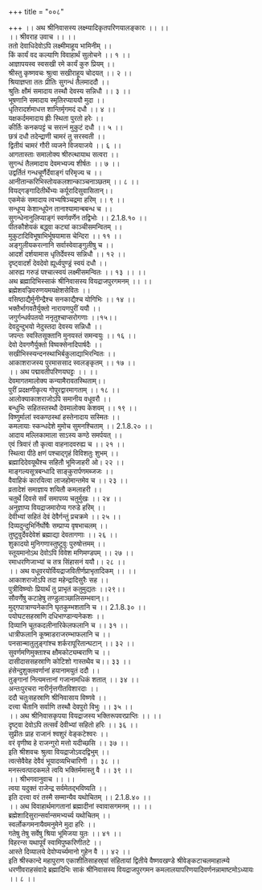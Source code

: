 +++
title = "००८"

+++
।। अथ श्रीनिवासस्य लक्ष्म्यादिकृतपरिणयालङ्कारः ।। ।।  
।। श्रीवराह उवाच ।। ।।  
ततो देवाधिदेवोऽपि लक्ष्मीमाहूय भामिनीम् ।।  
किं कार्यं वद कल्याणि विवाहार्थं सुलोचने ।। १ ।।  
आज्ञापयस्व स्वसखी रमे कार्यं कुरु प्रियम् ।।  
श्रीस्तु कृष्णवचः श्रुत्वा सखीराहूय चोदयत् ।। २ ।।  
श्रियाज्ञप्ता ततः प्रीतिः सुगन्धं तैलमाददौ ।।  
श्रुतिः क्षौमं समादाय तस्थौ देवस्य सन्निधौ ।। ३ ।।  
भूषणानि समादाय स्मृतिरप्याययौ मुदा ।।  
धृतिरादर्शमाधत्त शान्तिर्मृगमदं दधौ ।। ४ ।।  
यक्षकर्दममादाय ह्रीः स्थिता पुरतो हरेः ।।  
कीर्तिः कनकपट्टं च सरत्नं मुकुटं दधौ ।। ५ ।।  
छत्रं दधौ तदेन्द्राणी चामरं तु सरस्वती ।।  
द्वितीयं चामरं गौरी व्यजने विजयाजये ।। ६ ।।  
आगतास्ताः समालोक्य श्रीरुत्थायाथ सत्वरा ।।  
सुगन्धं तैलमादाय देवमभ्यज्य शीर्षतः ।। ७ ।।  
उद्वर्तितं गन्धचूर्णैर्देवाङ्गं परिमृज्य च ।।  
आनीतान्करिभिस्तोयकलशान्काञ्चनाञ्छतम् ।। ८ ।।  
वियद्गङ्गादितीर्थेभ्यः कर्पूरादिसुवासितान्।।  
एकमेकं समादाय त्वभ्यषिञ्चद्रमा हरिम् ।। ९ ।।  
सन्धूप्य केशान्धूपेन तानाश्यामान्बबन्ध च ।।  
सुगन्धेनानुलिप्याङ्गं स्वर्णवर्णेन तद्विभोः ।। 2.1.8.१० ।।  
पीतकौशेयकं बद्ध्वा कट्यां काञ्चीसमन्वितम् ।।  
मुकुटादिविभूषाभिर्भूषयामास चेन्दिरा ।। ११ ।।  
अङ्गुलीयकरत्नानि सर्वास्वेवाङ्गुलीषु च ।।  
आदर्शं दर्शयामास धृतिर्देवस्य सन्निधौ ।। १२ ।।  
दृष्ट्वादर्शं देवदेवो ह्यूर्ध्वपुण्ड्रं स्वयं दधौ ।।  
आरुह्य गरुडं पश्चात्स्वयं लक्ष्मीसमन्वितः ।। १३ ।। ।।  
अथ ब्रह्मादिभिस्साकं श्रीनिवासस्य वियद्राजपुरगमनम् ।। ।।  
ब्रह्मेशवज्रिवरुणयमयक्षेशसेवितः ।।  
वसिष्ठाद्यैर्मुनीन्द्रैश्च सनकाद्यैश्च योगिभिः ।। १४ ।।  
भक्तैर्भागवतैर्युक्तो नारायणपुरीं ययौ ।।  
जगुर्गन्धर्वपतयो ननृतुश्चाप्सरोगणाः ।।१५।।  
देवदुन्दुभयो नेदुस्तदा देवस्य सन्निधौ ।।  
जपन्तः स्वस्तिसूक्तानि मुनयस्तं समन्वयुः ।। १६ ।।  
देवो देवगणैर्युक्तो विष्वक्सेनादिपार्षदैः ।।  
सखीभिस्स्यन्दनस्थाभिर्बकुलाद्याभिरन्वितः ।।  
आकाशराजस्य पुरमाससाद स्वलङ्कृतम् ।। १७ ।।  
।। अथ पद्मावतीपरिणयघट्टः ।। ।।  
देवमागतमालोक्य कन्यामैरावतस्थिताम्।।  
पुरीं प्रदक्षणीकृत्य गोपुरद्वारमागताम् ।। १८ ।।  
आलोक्याकाशराजोऽपि समानीय वधूवरौ ।।  
बन्धुभिः सहितस्तस्थौ देवमालोक्य केशवम् ।। १९ ।।  
विष्णुर्मालां स्वकण्ठस्थां हस्तेनादाय सस्मितः ।।  
कमलायाः स्कन्धदेशे मुमोच सुमनश्चिताम् ।। 2.1.8.२० ।।  
आदाय मल्लिकामाला साऽस्य कण्ठे समर्पयत् ।।  
एवं त्रिवारं तौ कृत्वा वाहनादवरुह्य च ।। २१ ।।  
स्थित्वा पीठे क्षणं पश्चाद्गृहं विविशतुः शुभम् ।।  
ब्रह्मादिदेवयूथैश्च सहितौ भूमिजाहरी ओ। २२ ।।  
माङ्गल्यसूत्रबन्धादि साङ्कुरार्पणमब्जजः ।।  
वैवाहिकं कारयित्वा लाजहोमान्तमेव च ।। २३ ।।  
व्रतादेशं समाज्ञाय शयितौ कमलाहरी ।।  
चतुर्थे दिवसे सर्वं समापय्य चतुर्मुखः ।। २४ ।।  
अनुज्ञाप्य वियद्राजमारोप्य गरुडे हरिम् ।।  
देवीभ्यां सहितं देवं देवैर्गन्तुं प्रचक्रमे ।। २५ ।।  
दिव्यदुन्दुभिर्निर्घोषैः सम्प्राप्य वृषभाचलम् ।।  
तुष्टुवुर्देवदेवेशं ब्रह्माद्या देवतागणाः ।। २६ ।।  
शुकादयो मुनिगणास्तुष्टुवुः पुरुषोत्तमम् ।।  
स्तूयमानोऽथ देवोऽपि विवेश मणिमण्डपम् ।। २७ ।।  
रमाधरणिजाभ्यां च तत्र सिंहासनं ययौ।। २८ ।।  
।। अथ वधूवरयोर्वियद्राजवितीर्णप्राभृतादिकम् ।। ।।  
आकाशराजोऽपि तदा महेन्द्रादिसुरैः सह ।।  
पुत्रीविष्ण्वोः प्रियार्थं तु प्राभृतं कतुमुद्यतः ।।२९।।  
सौवर्णेषु कटाहेषु तण्डुलाञ्छालिसम्भवान्।।  
मुद्गपात्राण्यनेकानि घृतकुम्भशतानि च ।। 2.1.8.३० ।।  
पयोघटसहस्राणि दधिभाण्डान्यनेकशः ।।  
दिव्यानि चूतकदलीनारिकेलफलानि च ।। ३१ ।।  
धात्रीफलानि कूष्माडराजरम्भाफलानि च ।।  
पनसान्मातुलुङ्गांश्च शर्करापूरितान्घटान् ।। ३२ ।।  
सुवर्णमणिमुक्ताश्च क्षौमकोट्यम्बराणि च ।।  
दासीदाससहस्राणि कोटिशो गास्तथैव च।। ३३ ।।  
हंसेन्दुशुक्लवर्णानां हयानामयुतं ददौ ।।  
तुङ्गानां नित्यमत्तानां गजानामधिकं शतात् ।। ३४ ।।  
अन्तःपुरचरा नारीर्नृत्तगीतविशारदाः ।।  
ददौ चतुःसहस्राणि श्रीनिवासाय विष्णवे ।।  
दत्त्वा चैतानि सर्वाणि तस्थौ देवपुरो विभुः ।। ३५ ।।  
।। अथ श्रीनिवासकृपया वियद्राजस्य भक्तिरूपवरप्राप्तिः ।। ।।  
दृष्ट्वा देवोऽपि तत्सर्वं देवीभ्यां सहितो हरिः ।। ३६ ।।  
सुप्रीतः प्राह राजानं श्वशुरं वेङ्कटेश्वरः ।।  
वरं वृणीष्व हे राजन्गुरो मत्तो यदीच्छसि ।। ३७ ।।  
इति श्रीशवचः श्रुत्वा वियद्राजोऽवदद्विभुम् ।।  
त्वत्सेवैवेह देवैवं भूयादव्यभिचारिणी ।। ३८ ।।  
मनस्त्वत्पादकमले त्वयि भक्तिर्ममास्तु वै ।। ३९ ।।  
।। श्रीभगवानुवाच ।। ।।  
त्वया यदुक्तं राजेन्द्र सर्वमेतद्भविष्यति ।।  
इति दत्त्वा वरं तस्मै सम्मान्यैव यथोचितम् ।। 2.1.8.४० ।।  
।। अथ विवाहार्थमागतानां ब्रह्मादीनां स्वावासगमनम् ।। ।।  
ब्रह्मेशादिसुरान्सर्वान्समभ्यर्च्य यथोचितम् ।।  
स्वर्लोकगमनायैवमनुमेने मुदा हरिः ।।  
गतेषु तेषु सर्वेषु श्रिया भूमिजया युतः ।। ४१ ।।  
विहरन्स यथापूर्वं स्वामिपुष्करिणीतटे ।।  
आस्ते दिव्यालये देवोप्यर्च्यमानो गुहेन वै ।। ४२ ।।  
इति श्रीस्कान्दे महापुराण एकाशीतिसाहस्र्यां संहितायां द्वितीये वैष्णवखण्डे श्रीवेङ्कटाचलमाहात्म्ये धरणीवराहसंवादे ब्रह्मादिभिः साकं श्रीनिवासस्य वियद्राजपुरगमन कमलालयापरिणयादिवर्णनन्नामाष्टमोऽध्यायः ।। ८ ।।